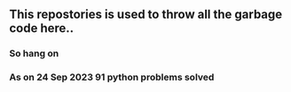 ## This repostories is used to throw all the garbage code here..

### So hang on

### As on 24 Sep 2023 91 python problems solved
